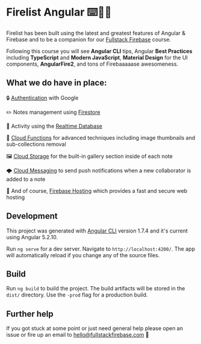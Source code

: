 # Firelist Angular ⌨️🥊🔥

Firelist has been built using the latest and greatest features of Angular & Firebase and to be a companion for our [Fullstack Firebase](https://www.fullstackfirebase.com) course. 

Following this course you will see **Angular CLI** tips, Angular **Best Practices** including **TypeScript** and **Modern JavaScript**, **Material Design** for the UI components, **AngularFire2**,  and tons of Firebaaaaase awesomeness.

## What we do have in place:

🔒 [Authentication](https://firebase.google.com/docs/auth/web/start) with Google 

✏️ Notes management using [Firestore](https://firebase.google.com/docs/firestore)

🎈 Activity using the [Realtime Database](https://firebase.google.com/docs/database/web/start)

🌈 [Cloud Functions](https://firebase.google.com/docs/functions) for advanced techniques including image thumbnails and sub-collections removal

🖼️ [Cloud Storage](https://firebase.google.com/docs/storage/web/start) for the built-in gallery section inside of each note

🌩️ [Cloud Messaging](https://firebase.google.com/docs/cloud-messaging/js/client) to send push notifications when a new collaborator is added to a note

🌟 And of course, [Firebase Hosting](https://firebase.google.com/docs/hosting) which provides a fast and secure web hosting

## Development

This project was generated with [Angular CLI](https://github.com/angular/angular-cli) version 1.7.4 and it's current using Angular 5.2.10.

Run `ng serve` for a dev server. Navigate to `http://localhost:4200/`. The app will automatically reload if you change any of the source files.

## Build

Run `ng build` to build the project. The build artifacts will be stored in the `dist/` directory. Use the `-prod` flag for a production build.

## Further help

If you got stuck at some point or just need general help please open an issue or fire up an email to [hello@fullstackfirebase.com](mailto:hello@fullstackfirebase.com) 💌
